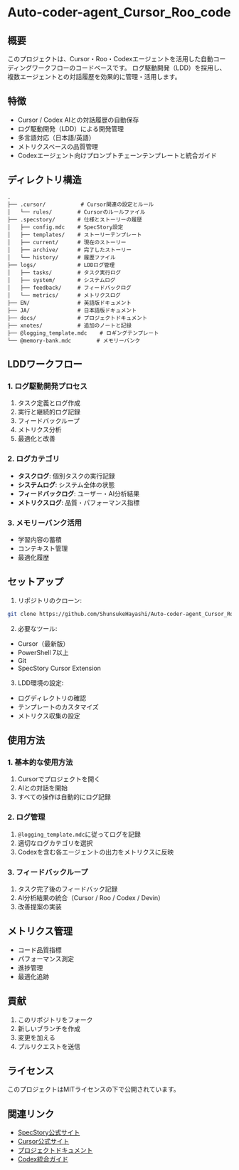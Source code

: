 # Auto-coder-agent_Cursor_Roo_code

## 概要
このプロジェクトは、Cursor・Roo・Codexエージェントを活用した自動コーディングワークフローのコードベースです。
ログ駆動開発（LDD）を採用し、複数エージェントとの対話履歴を効果的に管理・活用します。

## 特徴
- Cursor / Codex AIとの対話履歴の自動保存
- ログ駆動開発（LDD）による開発管理
- 多言語対応（日本語/英語）
- メトリクスベースの品質管理
- Codexエージェント向けプロンプトチェーンテンプレートと統合ガイド

## ディレクトリ構造
```
.
├── .cursor/           # Cursor関連の設定とルール
│   └── rules/        # Cursorのルールファイル
├── .specstory/       # 仕様とストーリーの履歴
│   ├── config.mdc    # SpecStory設定
│   ├── templates/    # ストーリーテンプレート
│   ├── current/      # 現在のストーリー
│   ├── archive/      # 完了したストーリー
│   └── history/      # 履歴ファイル
├── logs/             # LDDログ管理
│   ├── tasks/        # タスク実行ログ
│   ├── system/       # システムログ
│   ├── feedback/     # フィードバックログ
│   └── metrics/      # メトリクスログ
├── EN/               # 英語版ドキュメント
├── JA/               # 日本語版ドキュメント
├── docs/             # プロジェクトドキュメント
├── xnotes/           # 追加のノートと記録
├── @logging_template.mdc    # ロギングテンプレート
└── @memory-bank.mdc        # メモリーバンク
```

## LDDワークフロー

### 1. ログ駆動開発プロセス
1. タスク定義とログ作成
2. 実行と継続的ログ記録
3. フィードバックループ
4. メトリクス分析
5. 最適化と改善

### 2. ログカテゴリ
- **タスクログ**: 個別タスクの実行記録
- **システムログ**: システム全体の状態
- **フィードバックログ**: ユーザー・AI分析結果
- **メトリクスログ**: 品質・パフォーマンス指標

### 3. メモリーバンク活用
- 学習内容の蓄積
- コンテキスト管理
- 最適化履歴

## セットアップ
1. リポジトリのクローン:
```bash
git clone https://github.com/ShunsukeHayashi/Auto-coder-agent_Cursor_Roo_code.git
```

2. 必要なツール:
- Cursor（最新版）
- PowerShell 7以上
- Git
- SpecStory Cursor Extension

3. LDD環境の設定:
- ログディレクトリの確認
- テンプレートのカスタマイズ
- メトリクス収集の設定

## 使用方法

### 1. 基本的な使用方法
1. Cursorでプロジェクトを開く
2. AIとの対話を開始
3. すべての操作は自動的にログ記録

### 2. ログ管理
1. `@logging_template.mdc`に従ってログを記録
2. 適切なログカテゴリを選択
3. Codexを含む各エージェントの出力をメトリクスに反映

### 3. フィードバックループ
1. タスク完了後のフィードバック記録
2. AI分析結果の統合（Cursor / Roo / Codex / Devin）
3. 改善提案の実装

## メトリクス管理
- コード品質指標
- パフォーマンス測定
- 進捗管理
- 最適化追跡

## 貢献
1. このリポジトリをフォーク
2. 新しいブランチを作成
3. 変更を加える
4. プルリクエストを送信

## ライセンス
このプロジェクトはMITライセンスの下で公開されています。

## 関連リンク
- [SpecStory公式サイト](https://specstory.com/)
- [Cursor公式サイト](https://cursor.sh/)
- [プロジェクトドキュメント](./docs/)
- [Codex統合ガイド](./docs/codex/integration_guide.md)
